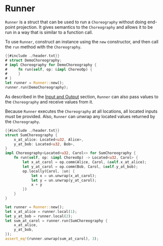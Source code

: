 # Runner

`Runner` is a struct that can be used to run a `Choreography` without doing end-point projection. It gives semantics to the `Choreography` and allows it to be run in a way that is similar to a function call.

To use `Runner`, construct an instance using the `new` constructor, and then call the `run` method with the `Choreography`.

```rust
{{#include ./header.txt}}
# struct DemoChoreography;
# impl Choreography for DemoChoreography {
#     fn run(self, op: &impl ChoreoOp) {
#     }
# }
let runner = Runner::new();
runner.run(DemoChoreography);
```

As described in the [Input and Output](./guide-input-and-output.md) section, `Runner` can also pass values to the `Choreography` and receive values from it.

Because `Runner` executes the `Choreography` at all locations, all located inputs must be provided. Also, `Runner` can unwrap any located values returned by the `Choreography`.

```rust
{{#include ./header.txt}}
struct SumChoreography {
    x_at_alice: Located<u32, Alice>,
    y_at_bob: Located<u32, Bob>,
}
impl Choreography<Located<u32, Carol>> for SumChoreography {
    fn run(self, op: &impl ChoreoOp) -> Located<u32, Carol> {
        let x_at_carol = op.comm(Alice, Carol, &self.x_at_alice);
        let y_at_carol = op.comm(Bob, Carol, &self.y_at_bob);
        op.locally(Carol, |un| {
            let x = un.unwrap(x_at_carol);
            let y = un.unwrap(y_at_carol);
            x + y
        })
    }
}

let runner = Runner::new();
let x_at_alice = runner.local(1);
let y_at_bob = runner.local(2);
let sum_at_carol = runner.run(SumChoreography {
    x_at_alice,
    y_at_bob,
});
assert_eq!(runner.unwrap(sum_at_carol), 3);
```

